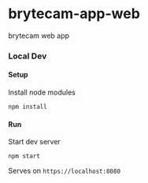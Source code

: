 # brytecam-app-web

brytecam web app
### Local Dev

#### Setup

Install node modules

```
npm install
```

#### Run

Start dev server

```
npm start
```

Serves on `https://localhost:8080`
